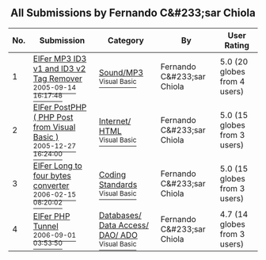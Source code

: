 ﻿<div align="center">

## All Submissions by Fernando C&\#233;sar Chiola

</div>

No.  | Submission | Category | By   | User Rating
---- | ---------- | -------- | ---- | -----------
1 | [ElFer MP3 ID3 v1 and ID3 v2 Tag Remover<br /><sup>2005-09-14 16:17:48</sup>](https://github.com/Planet-Source-Code/fernando-c-233-sar-chiola-elfer-mp3-id3-v1-and-id3-v2-tag-remover__1-63293) | [Sound/MP3<br /><sup>Visual Basic</sup>](../ByCategory/sound-mp3__1-45.md) | Fernando C&\#233;sar Chiola | 5.0 (20 globes from 4 users)
2 | [ElFer PostPHP \( PHP Post from Visual Basic \)<br /><sup>2005-12-27 16:24:00</sup>](https://github.com/Planet-Source-Code/fernando-c-233-sar-chiola-elfer-postphp-php-post-from-visual-basic__1-63818) | [Internet/ HTML<br /><sup>Visual Basic</sup>](../ByCategory/internet-html__1-34.md) | Fernando C&\#233;sar Chiola | 5.0 (15 globes from 3 users)
3 | [ElFer Long to four bytes converter<br /><sup>2006-02-15 08:20:02</sup>](https://github.com/Planet-Source-Code/fernando-c-233-sar-chiola-elfer-long-to-four-bytes-converter__1-64336) | [Coding Standards<br /><sup>Visual Basic</sup>](../ByCategory/coding-standards__1-43.md) | Fernando C&\#233;sar Chiola | 5.0 (15 globes from 3 users)
4 | [ElFer PHP Tunnel<br /><sup>2006-09-01 03:53:50</sup>](https://github.com/Planet-Source-Code/fernando-c-233-sar-chiola-elfer-php-tunnel__1-66430) | [Databases/ Data Access/ DAO/ ADO<br /><sup>Visual Basic</sup>](../ByCategory/databases-data-access-dao-ado__1-6.md) | Fernando C&\#233;sar Chiola | 4.7 (14 globes from 3 users)

